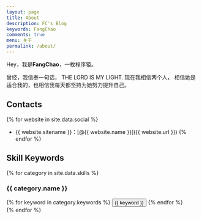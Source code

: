```yaml
---
layout: page
title: About
description: FC's Blog
keywords: FangChao
comments: true
menu: 关于
permalink: /about/
---
```


Hey，我是**FangChao**，一枚程序猿。

曾经，我信奉一句话， THE LORD IS MY LIGHT. 现在我相信两个人， 相信她是适合我的，也相信我每天都坚持为她努力提升自己。

## Contacts

{% for website in site.data.social %}
* {{ website.sitename }}：[@{{ website.name }}]({{ website.url }})
{% endfor %}

## Skill Keywords

{% for category in site.data.skills %}
### {{ category.name }}
<div class="btn-inline">
{% for keyword in category.keywords %}
<button class="btn btn-outline" type="button">{{ keyword }}</button>
{% endfor %}
</div>
{% endfor %}
